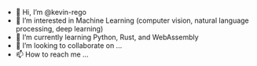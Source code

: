 - 👋 Hi, I’m @kevin-rego
- 👀 I’m interested in Machine Learning (computer vision, natural language processing, deep learning)
- 🌱 I’m currently learning Python, Rust, and WebAssembly
- 💞️ I’m looking to collaborate on ...
- 📫 How to reach me ...

<!---
kevin-rego/kevin-rego is a ✨ special ✨ repository because its `README.md` (this file) appears on your GitHub profile.
You can click the Preview link to take a look at your changes.
--->
